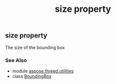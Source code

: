 ﻿---
title: size property
second_title: Aspose.3D for Python via .NET API References
description: 
type: docs
weight: 100
url: /python-net/aspose.threed.utilities/boundingbox/size/
is_root: false
---

## size property


The size of the bounding box

### See Also
* module [aspose.threed.utilities](../../)
* class [BoundingBox](/3d/python-net/aspose.threed.utilities/boundingbox)
